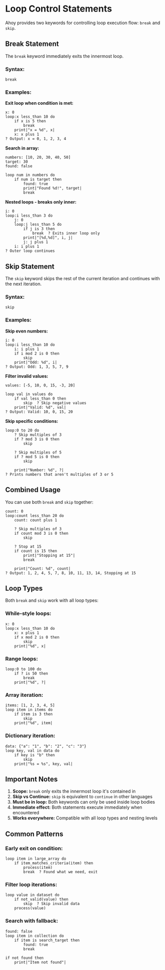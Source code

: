 # Loop Control Statements

Ahoy provides two keywords for controlling loop execution flow: `break` and `skip`.

## Break Statement

The `break` keyword immediately exits the innermost loop.

### Syntax:
```ahoy
break
```

### Examples:

**Exit loop when condition is met:**
```ahoy
x: 0
loop:x less_than 10 do
    if x is 5 then
        break
    print|"x = %d", x|
    x: x plus 1
? Output: x = 0, 1, 2, 3, 4
```

**Search in array:**
```ahoy
numbers: [10, 20, 30, 40, 50]
target: 30
found: false

loop num in numbers do
    if num is target then
        found: true
        print|"Found %d!", target|
        break
```

**Nested loops - breaks only inner:**
```ahoy
i: 0
loop:i less_than 3 do
    j: 0
    loop:j less_than 5 do
        if j is 3 then
            break  ? Exits inner loop only
        print|"[%d,%d]", i, j|
        j: j plus 1
    i: i plus 1
? Outer loop continues
```

## Skip Statement

The `skip` keyword skips the rest of the current iteration and continues with the next iteration.

### Syntax:
```ahoy
skip
```

### Examples:

**Skip even numbers:**
```ahoy
i: 0
loop:i less_than 10 do
    i: i plus 1
    if i mod 2 is 0 then
        skip
    print|"Odd: %d", i|
? Output: Odd: 1, 3, 5, 7, 9
```

**Filter invalid values:**
```ahoy
values: [-5, 10, 0, 15, -3, 20]

loop val in values do
    if val less_than 0 then
        skip  ? Skip negative values
    print|"Valid: %d", val|
? Output: Valid: 10, 0, 15, 20
```

**Skip specific conditions:**
```ahoy
loop:0 to 20 do
    ? Skip multiples of 3
    if ? mod 3 is 0 then
        skip
    
    ? Skip multiples of 5
    if ? mod 5 is 0 then
        skip
    
    print|"Number: %d", ?|
? Prints numbers that aren't multiples of 3 or 5
```

## Combined Usage

You can use both `break` and `skip` together:

```ahoy
count: 0
loop:count less_than 20 do
    count: count plus 1
    
    ? Skip multiples of 3
    if count mod 3 is 0 then
        skip
    
    ? Stop at 15
    if count is 15 then
        print|"Stopping at 15"|
        break
    
    print|"Count: %d", count|
? Output: 1, 2, 4, 5, 7, 8, 10, 11, 13, 14, Stopping at 15
```

## Loop Types

Both `break` and `skip` work with all loop types:

### While-style loops:
```ahoy
x: 0
loop:x less_than 10 do
    x: x plus 1
    if x mod 2 is 0 then
        skip
    print|"%d", x|
```

### Range loops:
```ahoy
loop:0 to 100 do
    if ? is 50 then
        break
    print|"%d", ?|
```

### Array iteration:
```ahoy
items: [1, 2, 3, 4, 5]
loop item in items do
    if item is 3 then
        skip
    print|"%d", item|
```

### Dictionary iteration:
```ahoy
data: {"a": "1", "b": "2", "c": "3"}
loop key, val in data do
    if key is "b" then
        skip
    print|"%s = %s", key, val|
```

## Important Notes

1. **Scope:** `break` only exits the innermost loop it's contained in
2. **Skip vs Continue:** `skip` is equivalent to `continue` in other languages
3. **Must be in loop:** Both keywords can only be used inside loop bodies
4. **Immediate effect:** Both statements execute immediately when encountered
5. **Works everywhere:** Compatible with all loop types and nesting levels

## Common Patterns

### Early exit on condition:
```ahoy
loop item in large_array do
    if item_matches_criteria(item) then
        process(item)
        break  ? Found what we need, exit
```

### Filter loop iterations:
```ahoy
loop value in dataset do
    if not_valid(value) then
        skip  ? Skip invalid data
    process(value)
```

### Search with fallback:
```ahoy
found: false
loop item in collection do
    if item is search_target then
        found: true
        break

if not found then
    print|"Item not found"|
```
